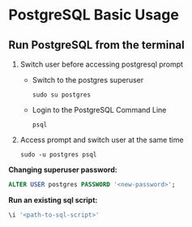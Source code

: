 # PostgreSQL Basic Usage

## Run PostgreSQL from the terminal

1. Switch user before accessing postgresql prompt
    
    - Switch to the postgres superuser

        ```shell
        sudo su postgres
        ```

    - Login to the PostgreSQL Command Line

        ```shell
        psql
        ```

2. Access prompt and switch user at the same time

    ```shell
    sudo -u postgres psql
    ```

**Changing superuser password:**

```sql
ALTER USER postgres PASSWORD '<new-password>';
```

**Run an existing sql script:**

```sql
\i '<path-to-sql-script>'
```

